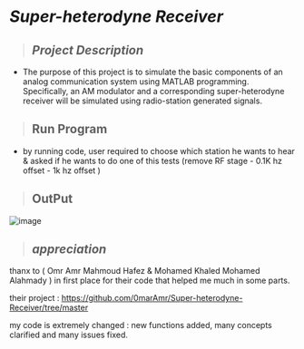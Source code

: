 # _**Super-heterodyne Receiver**_
> ## _Project Description_
   * The purpose of this project is to simulate the basic components of an analog communication system using
    MATLAB programming. Specifically, an AM modulator and a corresponding super-heterodyne receiver
    will be simulated using radio-station generated signals.

> ## __Run Program__
   * by running code, user required to choose which station he wants to hear & asked if he wants to do one of this tests (remove RF stage - 0.1K hz offset - 1k hz offset )


> ## __OutPut__
![image](https://github.com/user-attachments/assets/b152c95c-f434-4f0b-a564-7560a4f79d64)





> ## _appreciation_
thanx to ( Omr Amr Mahmoud Hafez & Mohamed Khaled Mohamed Alahmady ) in first place for their code that helped me much in some parts.

their project :  https://github.com/0marAmr/Super-heterodyne-Receiver/tree/master

my code is extremely changed : new functions added, many concepts clarified and many issues fixed.

